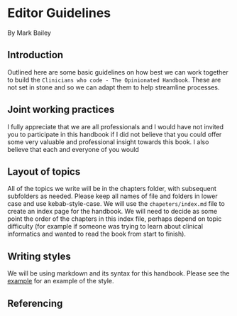 # Editor Guidelines
By Mark Bailey

## Introduction
Outlined here are some basic guidelines on how best we can work together to build the `Clinicians who code - The Opinionated Handbook`. These are not set in stone and so we can adapt them to help streamline processes.

## Joint working practices
I fully appreciate that we are all professionals and I would have not invited you to participate in this handbook if I did not believe that you could offer some very valuable and professional insight towards this book. I also believe that each and everyone of you would 

## Layout of topics
All of the topics we write will be in the chapters folder, with subsequent subfolders as needed. Please keep all names of file and folders in lower case and use kebab-style-case. We will use the `chapeters/index.md` file to create an index page for the handbook. We will need to decide as some point the order of the chapters in this index file, perhaps depend on topic difficulty (for example if someone was trying to learn about clinical informatics and wanted to read the book from start to finish).

## Writing styles
We will be using markdown and its syntax for this handbook. Please see the [example](chapters/example/example.md) for an example of the style.

## Referencing
